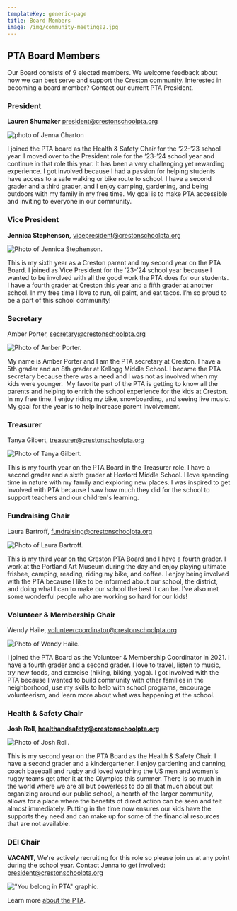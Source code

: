 ```yaml
---
templateKey: generic-page
title: Board Members
image: /img/community-meetings2.jpg
---
```

## **PTA Board Members**

Our Board consists of 9 elected members. We welcome feedback about how we can best serve and support the Creston community. Interested in becoming a board member? Contact our current PTA President.

### **President**

**Lauren Shumaker** president@crestonschoolpta.org 

![photo of Jenna Charton](/img/img_5118.jpeg)

I joined the PTA board as the Health & Safety Chair for the ‘22-’23 school year. I moved over to the President role for the ‘23-’24 school year and continue in that role this year. It has been a very challenging yet rewarding experience. I got involved because I had a passion for helping students have access to a safe walking or bike route to school. I have a second grader and a third grader, and I enjoy camping, gardening, and being outdoors with my family in my free time. My goal is to make PTA accessible and inviting to everyone in our community.

### **Vice President**

**Jennica Stephenson,** vicepresident@crestonschoolpta.org

![Photo of Jennica Stephenson.](/img/img_5123.jpeg)

This is my sixth year as a Creston parent and my second year on the PTA Board. I joined as Vice President for the ‘23-’24 school year because I wanted to be involved with all the good work the PTA does for our students. I have a fourth grader at Creston this year and a fifth grader at another school. In my free time I love to run, oil paint, and eat tacos. I’m so proud to be a part of this school community!

### **Secretary**

Amber Porter, secretary@crestonschoolpta.org

![Photo of Amber Porter.](/img/img_5116.jpeg)

My name is Amber Porter and I am the PTA secretary at Creston. I have a 5th grader and an 8th grader at Kellogg Middle School. I became the PTA secretary because there was a need and I was not as involved when my kids were younger.  My favorite part of the PTA is getting to know all the parents and helping to enrich the school experience for the kids at Creston. In my free time, I enjoy riding my bike, snowboarding, and seeing live music. My goal for the year is to help increase parent involvement.

### **Treasurer**

Tanya Gilbert, treasurer@crestonschoolpta.org

![Photo of Tanya Gilbert.](/img/img_5121.jpeg)

This is my fourth year on the PTA Board in the Treasurer role. I have a second grader and a sixth grader at Hosford Middle School. I love spending time in nature with my family and exploring new places. I was inspired to get involved with PTA because I saw how much they did for the school to support teachers and our children's learning.

### **Fundraising Chair**

Laura Bartroff, fundraising@crestonschoolpta.org

![Photo of Laura Bartroff.](/img/img_5127.jpeg)

This is my third year on the Creston PTA Board and I have a fourth grader. I work at the Portland Art Museum during the day and enjoy playing ultimate frisbee, camping, reading, riding my bike, and coffee. I enjoy being involved with the PTA because I like to be informed about our school, the district, and doing what I can to make our school the best it can be. I’ve also met some wonderful people who are working so hard for our kids!

### **Volunteer & Membership Chair**

Wendy Haile, volunteercoordinator@crestonschoolpta.org

![Photo of Wendy Haile.](/img/img_5126.jpeg)

I joined the PTA Board as the Volunteer & Membership Coordinator in 2021. I have a fourth grader and a second grader. I love to travel, listen to music, try new foods, and exercise (hiking, biking, yoga). I got involved with the PTA because I wanted to build community with other families in the neighborhood, use my skills to help with school programs, encourage volunteerism, and learn more about what was happening at the school.

### **Health & Safety Chair**

**Josh Roll, healthandsafety@crestonschoolpta.org**

![Photo of Josh Roll.](/img/img_5128.jpeg)

This is my second year on the PTA Board as the Health & Safety Chair. I have a second grader and a kindergartener. I enjoy gardening and canning, coach baseball and rugby and loved watching the US men and women's rugby teams get after it at the Olympics this summer. There is so much in the world where we are all but powerless to do all that much about but organizing around our public school, a hearth of the larger community, allows for a place where the benefits of direct action can be seen and felt almost immediately. Putting in the time now ensures our kids have the supports they need and can make up for some of the financial resources that are not available.

### **DEI Chair**

**VACANT,** We're actively recruiting for this role so please join us at any point during the school year. Contact Jenna to get involved: president@crestonschoolpta.org

!["You belong in PTA" graphic.](/img/pta-creates-supports-amplifies-tw.png)

Learn more [about the PTA](https://crestonschoolpta.org/about/about-creston-pta).